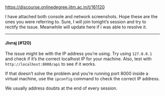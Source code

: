 https://discourse.onlinedegree.iitm.ac.in/t/161120

I have attached both console and network screenshots. Hope these are the ones you were referring to. Sure, I will join tonight’s session and try to rectify the issue. Meanwhile will update here if i was able to resolve it.</p><hr>

<h4>Jivraj (#120)</h4>
<p>The issue might be with the IP address you’re using. Try using <code>127.0.0.1</code> and check if it’s the correct localhost IP for your machine. Also, test with <code>http://localhost:8000/api</code> to see if it works.</p>
<p>If that doesn’t solve the problem and you’re running port 8000 inside a virtual machine, use the <code>ipconfig</code> command to check the correct IP address.</p>
<p>We usually address doubts at the end of every session.